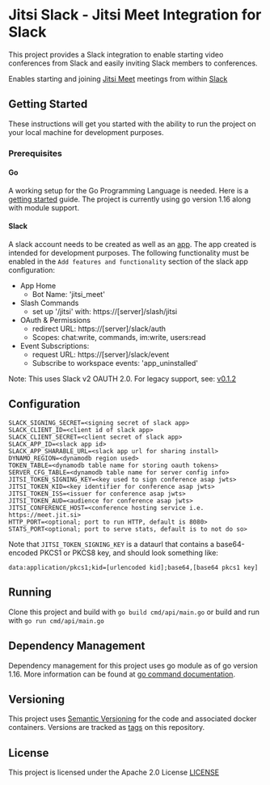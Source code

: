 # Jitsi Slack - Jitsi Meet Integration for Slack

This project provides a Slack integration to enable starting video
conferences from Slack and easily inviting Slack members to conferences.

Enables starting and joining [Jitsi Meet](https://meet.jit.si) meetings from
within [Slack](https://slack.com/)

## Getting Started

These instructions will get you started with the ability to run the project
on your local machine for development purposes.

### Prerequisites

#### Go
A working setup for the Go Programming Language is needed. Here is a [getting
started](https://golang.org/doc/install) guide. The project is currently
using go version 1.16 along with module support.

#### Slack

A slack account needs to be created as well as an
[app](https://api.slack.com/apps). The app created is intended for
development purposes. The following functionality must be enabled in the `Add
features and functionality` section of the slack app configuration:

* App Home
  * Bot Name: 'jitsi_meet'
* Slash Commands
  * set up '/jitsi' with: https://[server]/slash/jitsi
* OAuth & Permissions
  * redirect URL: https://[server]/slack/auth
  * Scopes: chat:write, commands, im:write, users:read
* Event Subscriptions:
  * request URL: https://[server]/slack/event
  * Subscribe to workspace events: 'app_uninstalled'

Note: This uses Slack v2 OAUTH 2.0. For legacy support, see:
[v0.1.2](https://github.com/jitsi/jitsi-slack/releases/tag/v0.1.2)

## Configuration

```
SLACK_SIGNING_SECRET=<signing secret of slack app>
SLACK_CLIENT_ID=<client id of slack app>
SLACK_CLIENT_SECRET=<client secret of slack app>
SLACK_APP_ID=<slack app id>
SLACK_APP_SHARABLE_URL=<slack app url for sharing install>
DYNAMO_REGION=<dynamodb region used>
TOKEN_TABLE=<dynamodb table name for storing oauth tokens>
SERVER_CFG_TABLE=<dynamodb table name for server config info>
JITSI_TOKEN_SIGNING_KEY=<key used to sign conference asap jwts>
JITSI_TOKEN_KID=<key identifier for conference asap jwts>
JITSI_TOKEN_ISS=<issuer for conference asap jwts>
JITSI_TOKEN_AUD=<audience for conference asap jwts>
JITSI_CONFERENCE_HOST=<conference hosting service i.e. https://meet.jit.si>
HTTP_PORT=<optional; port to run HTTP, default is 8080>
STATS_PORT<optional; port to serve stats, default is to not do so>
```

Note that `JITSI_TOKEN_SIGNING_KEY` is a dataurl that contains a
base64-encoded PKCS1 or PKCS8 key, and should look something like:

```data:application/pkcs1;kid=[urlencoded kid];base64,[base64 pkcs1 key]```

## Running

Clone this project and build with `go build cmd/api/main.go` or build and run
with `go run cmd/api/main.go`

## Dependency Management

Dependency management for this project uses go module as of go version 1.16.
More information can be found at [go command
documentation](https://golang.org/cmd/go/#hdr-Modules__module_versions__and_more).

## Versioning

This project uses [Semantic Versioning](https://semver.org) for the code and
associated docker containers. Versions are tracked as
[tags](https://github.com/jitsi/jitsi-slack/tags) on this repository.
## License

This project is licensed under the Apache 2.0 License [LICENSE](LICENSE)
